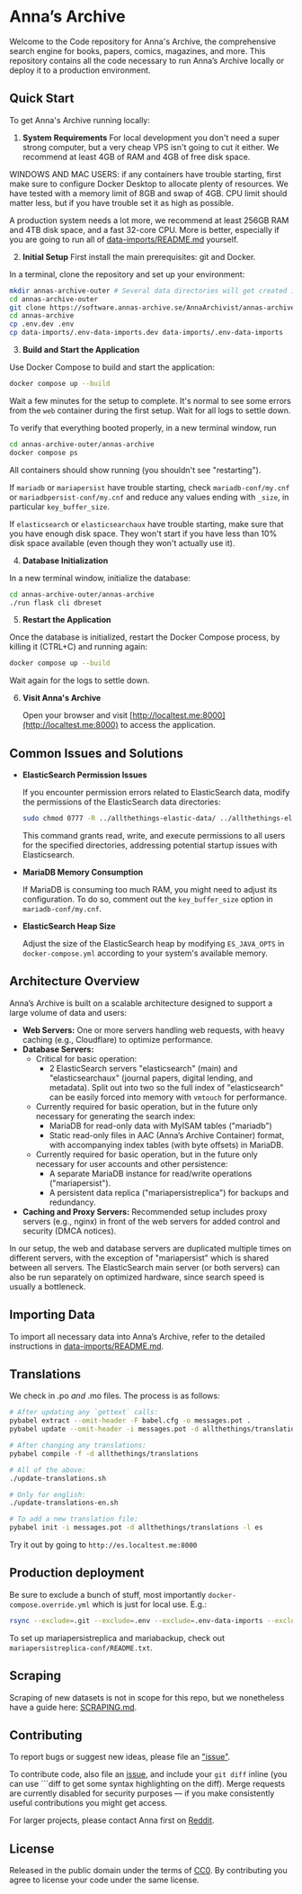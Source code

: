 # Anna’s Archive

Welcome to the Code repository for Anna's Archive, the comprehensive search engine for books, papers, comics, magazines, and more. This repository contains all the code necessary to run Anna’s Archive locally or deploy it to a production environment.

## Quick Start

To get Anna's Archive running locally:

1. **System Requirements**
  For local development you don't need a super strong computer, but a very cheap VPS isn't going to cut it either. We recommend at least 4GB of RAM and 4GB of free disk space.

  WINDOWS AND MAC USERS: if any containers have trouble starting, first make sure to configure Docker Desktop to allocate plenty of resources. We have tested with a memory limit of 8GB and swap of 4GB. CPU limit should matter less, but if you have trouble set it as high as possible. 

  A production system needs a lot more, we recommend at least 256GB RAM and 4TB disk space, and a fast 32-core CPU. More is better, especially if you are going to run all of [data-imports/README.md](data-imports/README.md) yourself.

2. **Initial Setup**
  First install the main prerequisites: git and Docker.

  In a terminal, clone the repository and set up your environment:
  ```bash
  mkdir annas-archive-outer # Several data directories will get created in here.
  cd annas-archive-outer
  git clone https://software.annas-archive.se/AnnaArchivist/annas-archive.git
  cd annas-archive
  cp .env.dev .env
  cp data-imports/.env-data-imports.dev data-imports/.env-data-imports
  ```

3. **Build and Start the Application**

  Use Docker Compose to build and start the application:
  ```bash
  docker compose up --build
  ```
  Wait a few minutes for the setup to complete. It's normal to see some errors from the `web` container during the first setup. Wait for all logs to settle down.

  To verify that everything booted properly, in a new terminal window, run
  ```bash
  cd annas-archive-outer/annas-archive
  docker compose ps
  ```

  All containers should show running (you shouldn't see "restarting").

  If `mariadb` or `mariapersist` have trouble starting, check `mariadb-conf/my.cnf` or `mariadbpersist-conf/my.cnf` and reduce any values ending with `_size`, in particular `key_buffer_size`.

  If `elasticsearch` or `elasticsearchaux` have trouble starting, make sure that you have enough disk space. They won't start if you have less than 10% disk space available (even though they won't actually use it).

4. **Database Initialization**

  In a new terminal window, initialize the database:
  ```bash
  cd annas-archive-outer/annas-archive
  ./run flask cli dbreset
  ```

5. **Restart the Application**

  Once the database is initialized, restart the Docker Compose process, by killing it (CTRL+C) and running again:
  ```bash
  docker compose up --build
  ```

  Wait again for the logs to settle down.

6. **Visit Anna's Archive**

   Open your browser and visit [http://localtest.me:8000](http://localtest.me:8000) to access the application.

## Common Issues and Solutions

- **ElasticSearch Permission Issues**

  If you encounter permission errors related to ElasticSearch data, modify the permissions of the ElasticSearch data directories:
  ```bash
  sudo chmod 0777 -R ../allthethings-elastic-data/ ../allthethings-elasticsearchaux-data/
  ```
  This command grants read, write, and execute permissions to all users for the specified directories, addressing potential startup issues with Elasticsearch.

- **MariaDB Memory Consumption**

  If MariaDB is consuming too much RAM, you might need to adjust its configuration. To do so, comment out the `key_buffer_size` option in `mariadb-conf/my.cnf`.

- **ElasticSearch Heap Size**

  Adjust the size of the ElasticSearch heap by modifying `ES_JAVA_OPTS` in `docker-compose.yml` according to your system's available memory.

## Architecture Overview

Anna’s Archive is built on a scalable architecture designed to support a large volume of data and users:

- **Web Servers:** One or more servers handling web requests, with heavy caching (e.g., Cloudflare) to optimize performance.
- **Database Servers:**
  - Critical for basic operation:
    - 2 ElasticSearch servers "elasticsearch" (main) and "elasticsearchaux" (journal papers, digital lending, and metadata). Split out into two so the full index of "elasticsearch" can be easily forced into memory with `vmtouch` for performance.
  - Currently required for basic operation, but in the future only necessary for generating the search index:
    - MariaDB for read-only data with MyISAM tables ("mariadb")
    - Static read-only files in AAC (Anna’s Archive Container) format, with accompanying index tables (with byte offsets) in MariaDB.
  - Currently required for basic operation, but in the future only necessary for user accounts and other persistence:
    - A separate MariaDB instance for read/write operations ("mariapersist").
    - A persistent data replica ("mariapersistreplica") for backups and redundancy.
- **Caching and Proxy Servers:** Recommended setup includes proxy servers (e.g., nginx) in front of the web servers for added control and security (DMCA notices).

In our setup, the web and database servers are duplicated multiple times on different servers, with the exception of "mariapersist" which is shared between all servers. The ElasticSearch main server (or both servers) can also be run separately on optimized hardware, since search speed is usually a bottleneck.

## Importing Data

To import all necessary data into Anna’s Archive, refer to the detailed instructions in [data-imports/README.md](data-imports/README.md).

## Translations

We check in .po _and_ .mo files. The process is as follows:
```sh
# After updating any `gettext` calls:
pybabel extract --omit-header -F babel.cfg -o messages.pot .
pybabel update --omit-header -i messages.pot -d allthethings/translations --no-fuzzy-matching

# After changing any translations:
pybabel compile -f -d allthethings/translations

# All of the above:
./update-translations.sh

# Only for english:
./update-translations-en.sh

# To add a new translation file:
pybabel init -i messages.pot -d allthethings/translations -l es
```

Try it out by going to `http://es.localtest.me:8000`

## Production deployment

Be sure to exclude a bunch of stuff, most importantly `docker-compose.override.yml` which is just for local use. E.g.:

```bash
rsync --exclude=.git --exclude=.env --exclude=.env-data-imports --exclude=.DS_Store --exclude=docker-compose.override.yml -av --delete ..
```

To set up mariapersistreplica and mariabackup, check out `mariapersistreplica-conf/README.txt`.

## Scraping

Scraping of new datasets is not in scope for this repo, but we nonetheless have a guide here: [SCRAPING.md](SCRAPING.md).
    
## Contributing

To report bugs or suggest new ideas, please file an ["issue"](https://software.annas-archive.se/AnnaArchivist/annas-archive/-/issues).

To contribute code, also file an [issue](https://software.annas-archive.se/AnnaArchivist/annas-archive/-/issues), and include your `git diff` inline (you can use \`\`\`diff to get some syntax highlighting on the diff). Merge requests are currently disabled for security purposes — if you make consistently useful contributions you might get access.

For larger projects, please contact Anna first on [Reddit](https://www.reddit.com/r/Annas_Archive/).
## License


Released in the public domain under the terms of [CC0](./LICENSE). By contributing you agree to license your code under the same license.

